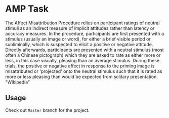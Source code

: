 # AMP Task
The Affect Misattribution Procedure relies on participant ratings of neutral stimuli as an indirect measure of implicit attitudes rather than latency or accuracy measures. In the procedure, participants are first presented with a stimulus (usually an image or word), for either a brief visible period or subliminally, which is suspected to elicit a positive or negative attitude. Directly afterwards, participants are presented with a neutral stimulus (most often a Chinese pictograph) which they are asked to rate as either more or less, in this case visually, pleasing than an average stimulus. During these trials, the positive or negative affect in response to the priming image is misattributed or 'projected' onto the neutral stimulus such that it is rated as more or less pleasing than would be expected from solitary presentation.
"Wikipedia"

## Usage
Check out `Master` branch for the project.
